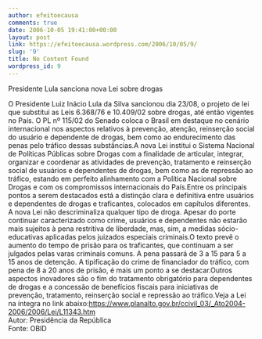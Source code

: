 ```yaml
---
author: efeitoecausa
comments: true
date: 2006-10-05 19:41:00+00:00
layout: post
link: https://efeitoecausa.wordpress.com/2006/10/05/9/
slug: '9'
title: No Content Found
wordpress_id: 9
---
```


>

  
Presidente Lula sanciona nova Lei sobre drogas  
  
  
O Presidente Luiz Inácio Lula da Silva sancionou dia 23/08, o projeto de lei que substitui as Leis 6.368/76 e 10.409/02 sobre drogas, até então vigentes no País. O PL nº 115/02 do Senado coloca o Brasil em destaque no cenário internacional nos aspectos relativos à prevenção, atenção, reinserção social do usuário e dependente de drogas, bem como ao endurecimento das penas pelo tráfico dessas substâncias.A nova Lei institui o Sistema Nacional de Políticas Públicas sobre Drogas com a finalidade de articular, integrar, organizar e coordenar as atividades de prevenção, tratamento e reinserção social de usuários e dependentes de drogas, bem como as de repressão ao tráfico, estando em perfeito alinhamento com a Política Nacional sobre Drogas e com os compromissos internacionais do País.Entre os principais pontos a serem destacados está a distinção clara e definitiva entre usuários e dependentes de drogas e traficantes, colocados em capítulos diferentes. A nova Lei não descriminaliza qualquer tipo de droga. Apesar do porte continuar caracterizado como crime, usuários e dependentes não estarão mais sujeitos à pena restritiva de liberdade, mas, sim, a medidas sócio-educativas aplicadas pelos juizados especiais criminais.O texto prevê o aumento do tempo de prisão para os traficantes, que continuam a ser julgados pelas varas criminais comuns. A pena passará de 3 a 15 para 5 a 15 anos de detenção. A tipificação do crime de financiador do tráfico, com pena de 8 a 20 anos de prisão, é mais um ponto a se destacar.Outros aspectos inovadores são o fim do tratamento obrigatório para dependentes de drogas e a concessão de benefícios fiscais para iniciativas de prevenção, tratamento, reinserção social e repressão ao tráfico.Veja a Lei na íntegra no link abaixo:[https://www.planalto.gov.br/ccivil_03/_Ato2004-2006/2006/Lei/L11343.htm ](https://www.planalto.gov.br/ccivil_03/_Ato2004-2006/2006/Lei/L11343.htm)  
Autor: Presidência da República  
Fonte: OBID 
